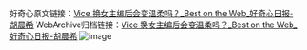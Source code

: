 好奇心原文链接：[Vice 换女主编后会变温柔吗？_Best on the Web_好奇心日报-胡晨希](https://www.qdaily.com/articles/8053.html)
WebArchive归档链接：[Vice 换女主编后会变温柔吗？_Best on the Web_好奇心日报-胡晨希](http://web.archive.org/web/20190623152006/https://www.qdaily.com/articles/8053.html)
![image](http://ww3.sinaimg.cn/large/007d5XDply1g3vcebn6v8j30u0267tm1)